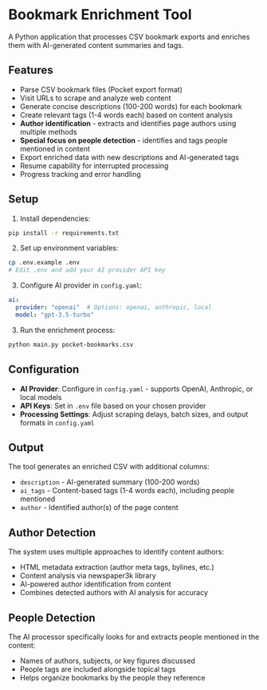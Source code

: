 # Bookmark Enrichment Tool

A Python application that processes CSV bookmark exports and enriches them with AI-generated content summaries and tags.

## Features

- Parse CSV bookmark files (Pocket export format)
- Visit URLs to scrape and analyze web content
- Generate concise descriptions (100-200 words) for each bookmark
- Create relevant tags (1-4 words each) based on content analysis
- **Author identification** - extracts and identifies page authors using multiple methods
- **Special focus on people detection** - identifies and tags people mentioned in content
- Export enriched data with new descriptions and AI-generated tags
- Resume capability for interrupted processing
- Progress tracking and error handling

## Setup

1. Install dependencies:
```bash
pip install -r requirements.txt
```

2. Set up environment variables:
```bash
cp .env.example .env
# Edit .env and add your AI provider API key
```

3. Configure AI provider in `config.yaml`:
```yaml
ai:
  provider: "openai"  # Options: openai, anthropic, local
  model: "gpt-3.5-turbo"
```

3. Run the enrichment process:
```bash
python main.py pocket-bookmarks.csv
```

## Configuration

- **AI Provider**: Configure in `config.yaml` - supports OpenAI, Anthropic, or local models
- **API Keys**: Set in `.env` file based on your chosen provider
- **Processing Settings**: Adjust scraping delays, batch sizes, and output formats in `config.yaml`

## Output

The tool generates an enriched CSV with additional columns:
- `description` - AI-generated summary (100-200 words)
- `ai_tags` - Content-based tags (1-4 words each), including people mentioned
- `author` - Identified author(s) of the page content

## Author Detection

The system uses multiple approaches to identify content authors:
- HTML metadata extraction (author meta tags, bylines, etc.)
- Content analysis via newspaper3k library
- AI-powered author identification from content
- Combines detected authors with AI analysis for accuracy

## People Detection

The AI processor specifically looks for and extracts people mentioned in the content:
- Names of authors, subjects, or key figures discussed
- People tags are included alongside topical tags
- Helps organize bookmarks by the people they reference
